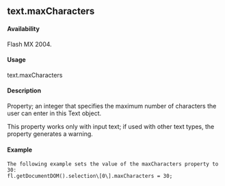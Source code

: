 ## text.maxCharacters

#### Availability

Flash MX 2004.

#### Usage

text.maxCharacters

#### Description

Property; an integer that specifies the maximum number of characters the user can enter in this Text object.
>
This property works only with input text; if used with other text types, the property generates a warning.

#### Example

```
The following example sets the value of the maxCharacters property to 30:
fl.getDocumentDOM().selection\[0\].maxCharacters = 30;

```